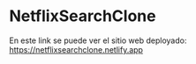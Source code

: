 # NetflixSearchClone

En este link se puede ver el sitio web deployado:
https://netflixsearchclone.netlify.app
